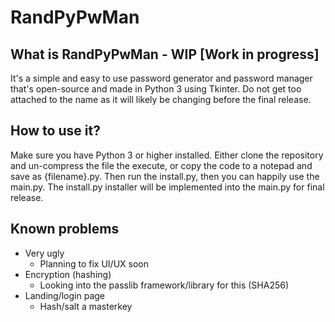 # RandPyPwMan

## What is RandPyPwMan - WIP [Work in progress]
It's a simple and easy to use password generator and password manager that's open-source and made in Python 3 using Tkinter. Do not get too attached to the name as it will likely be changing before the final release.

## How to use it?
Make sure you have Python 3 or higher installed. Either clone the repository and un-compress the file the execute, or copy the code to a notepad and save as {filename}.py. Then run the install.py, then you can happily use the main.py. The install.py installer will be implemented into the main.py for final release.

## Known problems
- Very ugly
    - Planning to fix UI/UX soon
- Encryption (hashing)
    - Looking into the passlib framework/library for this (SHA256)
- Landing/login page
    - Hash/salt a masterkey
